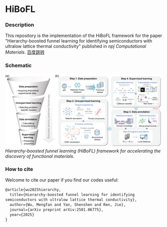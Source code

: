 # HiBoFL
### Description
This repository is the implementation of the HiBoFL framework for the paper "Hierarchy-boosted funnel learning for identifying semiconductors with ultralow lattice thermal conductivity" published in *npj Computational Materials*.
[百度跳转](http://www.baidu.com/)

### Schematic
![image](https://github.com/mf-wu/HiBoFL/blob/main/figure/Fig1.png)
*Hierarchy-boosted funnel learning (HiBoFL) framework for accelerating the discovery of functional materials.*

### How to cite
Welcome to cite our paper if you find our codes useful:
```
@article{wu2025hierarchy,
  title={Hierarchy-boosted funnel learning for identifying semiconductors with ultralow lattice thermal conductivity},
  author={Wu, Mengfan and Yan, Shenshen and Ren, Jie},
  journal={arXiv preprint arXiv:2501.06775},
  year={2025}
}
```
